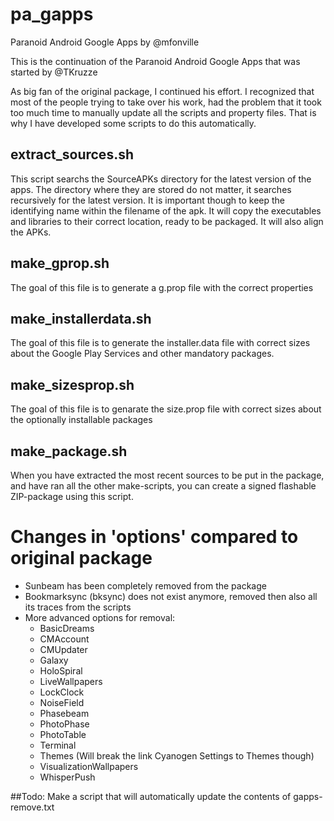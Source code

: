 # pa_gapps
Paranoid Android Google Apps by @mfonville

This is the continuation of the Paranoid Android Google Apps that was started by @TKruzze

As big fan of the original package, I continued his effort. I recognized that most of the people trying to take over his work, had the problem that it took too much time to manually update all the scripts and property files. That is why I have developed some scripts to do this automatically.

## extract_sources.sh
This script searchs the SourceAPKs directory for the latest version of the apps. The directory where they are stored do not matter, it searches recursively for the latest version. It is important though to keep the identifying name within the filename of the apk.
It will copy the executables and libraries to their correct location, ready to be packaged. It will also align the APKs.

## make_gprop.sh
The goal of this file is to generate a g.prop file with the correct properties

## make_installerdata.sh
The goal of this file is to generate the installer.data file with correct sizes about the Google Play Services and other mandatory packages.

## make_sizesprop.sh
The goal of this file is to genarate the size.prop file with correct sizes about the optionally installable packages

## make_package.sh
When you have extracted the most recent sources to be put in the package, and have ran all the other make-scripts, you can create a signed flashable ZIP-package using this script.

# Changes in 'options' compared to original package
* Sunbeam has been completely removed from the package
* Bookmarksync (bksync) does not exist anymore, removed then also all its traces from the scripts
* More advanced options for removal:
  * BasicDreams
  * CMAccount
  * CMUpdater
  * Galaxy
  * HoloSpiral
  * LiveWallpapers
  * LockClock
  * NoiseField
  * Phasebeam
  * PhotoPhase
  * PhotoTable
  * Terminal
  * Themes (Will break the link Cyanogen Settings to Themes though)
  * VisualizationWallpapers
  * WhisperPush

##Todo:
Make a script that will automatically update the contents of gapps-remove.txt
